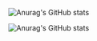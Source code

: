 
![Anurag's GitHub stats](https://github-readme-stats.vercel.app/api?username=RamonRossaDePaula&hide=contribs,prs&theme=chartreuse-dark)

![Anurag's GitHub stats](https://github-readme-stats.vercel.app/api?username=RamonRossaDePaula&hide=contribs,prs&title_color=ffffff&bg_color=DEG,063312,006400,7F9D00,FFD700,B3B774,6495ED,B3B774,FFD700,7F9D00,006400,063312)

